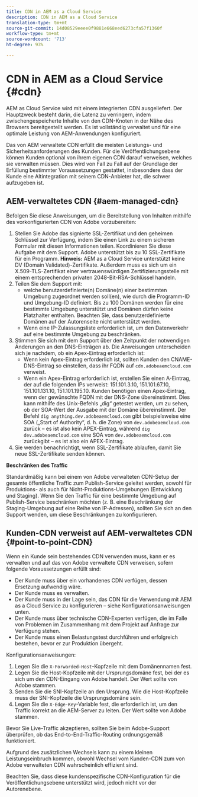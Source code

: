 ```yaml
---
title: CDN in AEM as a Cloud Service
description: CDN in AEM as a Cloud Service
translation-type: tm+mt
source-git-commit: 14d08529eeee0f9881e668eed6273cfa57f1360f
workflow-type: tm+mt
source-wordcount: '713'
ht-degree: 93%

---
```



# CDN in AEM as a Cloud Service {#cdn}

AEM as Cloud Service wird mit einem integrierten CDN ausgeliefert. Der Hauptzweck besteht darin, die Latenz zu verringern, indem zwischengespeicherte Inhalte von den CDN-Knoten in der Nähe des Browsers bereitgestellt werden. Es ist vollständig verwaltet und für eine optimale Leistung von AEM-Anwendungen konfiguriert.

Das von AEM verwaltete CDN erfüllt die meisten Leistungs- und Sicherheitsanforderungen des Kunden. Für die Veröffentlichungsebene können Kunden optional von ihrem eigenen CDN darauf verweisen, welches sie verwalten müssen. Dies wird von Fall zu Fall auf der Grundlage der Erfüllung bestimmter Voraussetzungen gestattet, insbesondere dass der Kunde eine Altintegration mit seinem CDN-Anbieter hat, die schwer aufzugeben ist.

## AEM-verwaltetes CDN {#aem-managed-cdn}

Befolgen Sie diese Anweisungen, um die Bereitstellung von Inhalten mithilfe des vorkonfigurierten CDN von Adobe vorzubereiten:

1. Stellen Sie Adobe das signierte SSL-Zertifikat und den geheimen Schlüssel zur Verfügung, indem Sie einen Link zu einem sicheren Formular mit diesen Informationen teilen. Koordinieren Sie diese Aufgabe mit dem Support. Adobe unterstützt bis zu 10 SSL-Zertifikate für ein Programm.
   **Hinweis:** AEM as a Cloud Service unterstützt keine DV (Domain Validated)-Zertifikate. Außerdem muss es sich um ein X.509-TLS-Zertifikat einer vertrauenswürdigen Zertifizierungsstelle mit einem entsprechenden privaten 2048-Bit-RSA-Schlüssel handeln.
1. Teilen Sie dem Support mit:
   * welche benutzerdefinierte(n) Domäne(n) einer bestimmten Umgebung zugeordnet werden soll(en), wie durch die Programm-ID und Umgebung-ID definiert. Bis zu 100 Domänen werden für eine bestimmte Umgebung unterstützt und Domänen dürfen keine Platzhalter enthalten. Beachten Sie, dass benutzerdefinierte Domänen auf der Autorenseite nicht unterstützt werden.
   * Wenn eine IP-Zulassungsliste erforderlich ist, um den Datenverkehr auf eine bestimmte Umgebung zu beschränken.
1. Stimmen Sie sich mit dem Support über den Zeitpunkt der notwendigen Änderungen an den DNS-Einträgen ab. Die Anweisungen unterscheiden sich je nachdem, ob ein Apex-Eintrag erforderlich ist:
   * Wenn kein Apex-Eintrag erforderlich ist, sollten Kunden den CNAME-DNS-Eintrag so einstellen, dass ihr FQDN auf `cdn.adobeaemcloud.com` verweist.
   * Wenn ein Apex-Eintrag erforderlich ist, erstellen Sie einen A-Eintrag, der auf die folgenden IPs verweist: 151.101.3.10, 151.101.67.10, 151.101.131.10, 151.101.195.10. Kunden benötigen einen Apex-Eintrag, wenn der gewünschte FQDN mit der DNS-Zone übereinstimmt. Dies kann mithilfe des Unix-Befehls „dig“ getestet werden, um zu sehen, ob der SOA-Wert der Ausgabe mit der Domäne übereinstimmt. Der Befehl `dig anything.dev.adobeaemcloud.com` gibt beispielsweise eine SOA („Start of Authority“, d. h. die Zone) von `dev.adobeaemcloud.com` zurück – es ist also kein APEX-Eintrag, während `dig dev.adobeaemcloud.com` eine SOA von `dev.adobeaemcloud.com` zurückgibt – es ist also ein APEX-Eintrag.
1. Sie werden benachrichtigt, wenn SSL-Zertifikate ablaufen, damit Sie neue SSL-Zertifikate senden können.

**Beschränken des Traffic**

Standardmäßig kann bei einem von Adobe verwalteten CDN-Setup der gesamte öffentliche Traffic zum Publish-Service geleitet werden, sowohl für Produktions- als auch für Nicht-Produktions-Umgebungen (Entwicklung und Staging). Wenn Sie den Traffic für eine bestimmte Umgebung auf Publish-Service beschränken möchten (z. B. eine Beschränkung der Staging-Umgebung auf eine Reihe von IP-Adressen), sollten Sie sich an den Support wenden, um diese Beschränkungen zu konfigurieren.

## Kunden-CDN verweist auf AEM-verwaltetes CDN {#point-to-point-CDN}

Wenn ein Kunde sein bestehendes CDN verwenden muss, kann er es verwalten und auf das von Adobe verwaltete CDN verweisen, sofern folgende Voraussetzungen erfüllt sind:

* Der Kunde muss über ein vorhandenes CDN verfügen, dessen Ersetzung aufwendig wäre.
* Der Kunde muss es verwalten.
* Der Kunde muss in der Lage sein, das CDN für die Verwendung mit AEM as a Cloud Service zu konfigurieren – siehe Konfigurationsanweisungen unten.
* Der Kunde muss über technische CDN-Experten verfügen, die im Falle von Problemen im Zusammenhang mit dem Projekt auf Anfrage zur Verfügung stehen.
* Der Kunde muss einen Belastungstest durchführen und erfolgreich bestehen, bevor er zur Produktion übergeht.

Konfigurationsanweisungen:

1. Legen Sie die `X-Forwarded-Host`-Kopfzeile mit dem Domänennamen fest.
1. Legen Sie die Host-Kopfzeile mit der Ursprungsdomäne fest, bei der es sich um den CDN-Eingang von Adobe handelt. Der Wert sollte von Adobe stammen.
1. Senden Sie die SNI-Kopfzeile an den Ursprung. Wie die Host-Kopfzeile muss der SNI-Kopfzeile die Ursprungsdomäne sein.
1. Legen Sie die `X-Edge-Key`-Variable fest, die erforderlich ist, um den Traffic korrekt an die AEM-Server zu leiten. Der Wert sollte von Adobe stammen.

Bevor Sie Live-Traffic akzeptieren, sollten Sie beim Adobe-Support überprüfen, ob das End-to-End-Traffic-Routing ordnungsgemäß funktioniert.

Aufgrund des zusätzlichen Wechsels kann zu einem kleinen Leistungseinbruch kommen, obwohl Wechsel vom Kunden-CDN zum von Adobe verwalteten CDN wahrscheinlich effizient sind.

Beachten Sie, dass diese kundenspezifische CDN-Konfiguration für die Veröffentlichungsebene unterstützt wird, jedoch nicht vor der Autorenebene.
